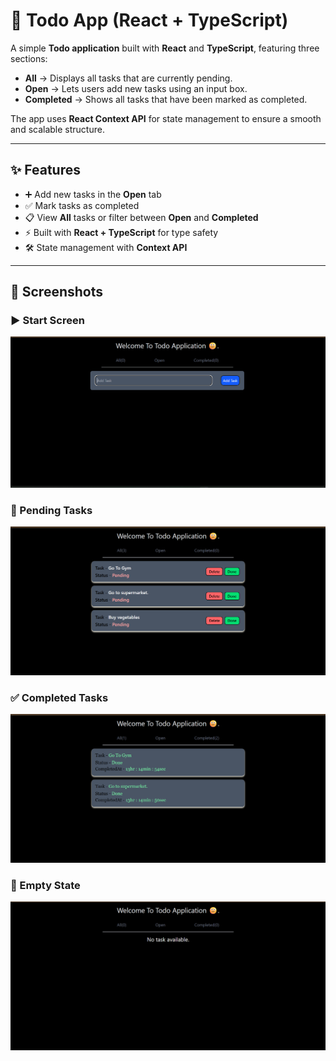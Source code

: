 # 📝 Todo App (React + TypeScript)

A simple **Todo application** built with **React** and **TypeScript**, featuring three sections:  
- **All** → Displays all tasks that are currently pending.  
- **Open** → Lets users add new tasks using an input box.  
- **Completed** → Shows all tasks that have been marked as completed.  

The app uses **React Context API** for state management to ensure a smooth and scalable structure.

---

## ✨ Features
- ➕ Add new tasks in the **Open** tab  
- ✅ Mark tasks as completed  
- 📋 View **All** tasks or filter between **Open** and **Completed**  
- ⚡ Built with **React + TypeScript** for type safety  
- 🛠️ State management with **Context API**

---

## 📸 Screenshots

### ▶️ Start Screen
![Start Screen](./public/screenshots/start.png)

### 📝 Pending Tasks
![Pending Tasks](./public/screenshots/pending-tasks.png)

### ✅ Completed Tasks
![Completed Tasks](./public/screenshots/completed-tasks.png)

### 🚫 Empty State
![Empty State](./public/screenshots/empty-tasks.png)


